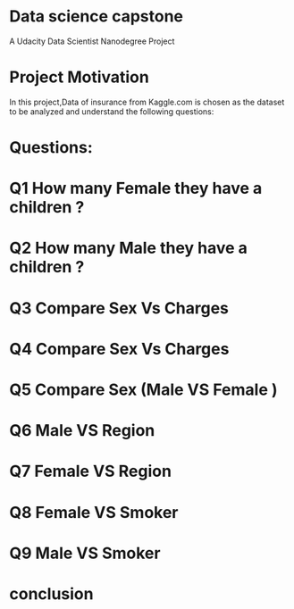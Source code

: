 
 # Data science capstone 
A Udacity Data Scientist Nanodegree Project

# Project Motivation
In this project,Data of insurance from Kaggle.com is chosen as the dataset to be analyzed and understand the following questions: 

# Questions:

# Q1 How many Female they have a children ?
# Q2 How many Male they have a children ?
# Q3 Compare Sex Vs Charges
# Q4 Compare Sex Vs Charges 
# Q5  Compare Sex (Male VS Female )
# Q6 Male VS Region
#  Q7 Female VS Region
# Q8 Female VS Smoker 
# Q9 Male VS Smoker 

# conclusion
